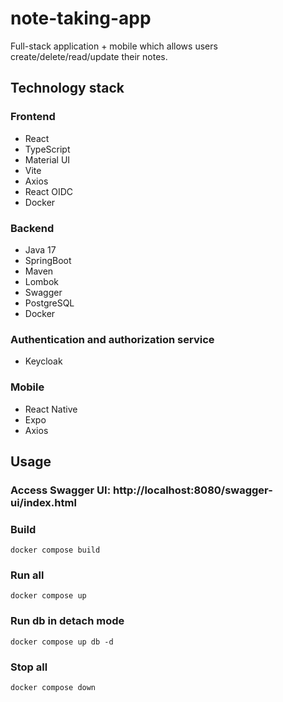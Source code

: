 # note-taking-app
Full-stack application + mobile which allows users create/delete/read/update their notes.

## Technology stack
### Frontend
* React
* TypeScript
* Material UI
* Vite
* Axios
* React OIDC
* Docker
### Backend
* Java 17
* SpringBoot
* Maven
* Lombok
* Swagger
* PostgreSQL
* Docker
### Authentication and authorization service
* Keycloak
### Mobile
* React Native
* Expo
* Axios

## Usage
### Access Swagger UI: http://localhost:8080/swagger-ui/index.html

### Build

```
docker compose build
```

### Run all

```
docker compose up
```

### Run db in detach mode

```
docker compose up db -d
```

### Stop all

```
docker compose down
```
